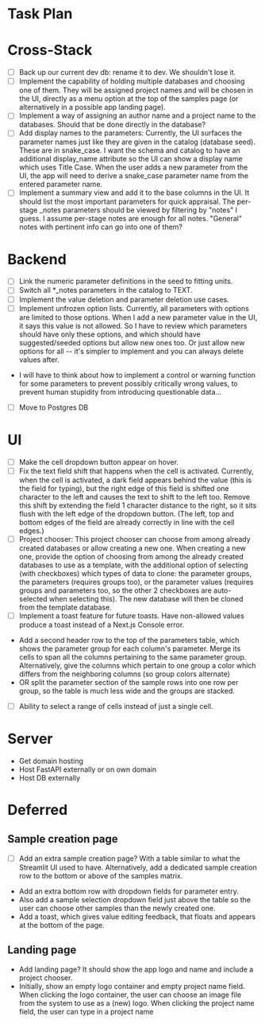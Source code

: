 # Task Plan

# Cross-Stack
- [ ] Back up our current dev db: rename it to dev. We shouldn't lose it.
- [ ] Implement the capability of holding multiple databases and choosing one of them.
      They will be assigned project names and will be chosen in the UI,
      directly as a menu option at the top of the samples page
      (or alternatively in a possible app landing page).
- [ ] Implement a way of assigning an author name and a project name to the databases.
      Should that be done directly in the database?
- [ ] Add display names to the parameters:
      Currently, the UI surfaces the parameter names just like they are given in the catalog (database seed). These are in snake_case.
      I want the schema and catalog to have an additional display_name attribute so the UI can show a display name which uses Title Case.
      When the user adds a new parameter from the UI, the app will need to derive a snake_case parameter name from the entered parameter name.
- [ ] Implement a summary view and add it to the base columns in the UI.
      It should list the most important parameters for quick appraisal.
	  The per-stage _notes parameters should be viewed by filtering by "notes" I guess.
	  I assume per-stage notes are enough for all notes.
	  "General" notes with pertinent info can go into one of them?

# Backend

- [ ] Link the numeric parameter definitions in the seed to fitting units.
- [ ] Switch all *_notes parameters in the catalog to TEXT.
- [ ] Implement the value deletion and parameter deletion use cases.
- [ ] Implement unfrozen option lists.
      Currently, all parameters with options are limited to those options.
      When I add a new parameter value in the UI, it says this value is not allowed.
      So I have to review which parameters should have only these options,
      and which should have suggested/seeded options but allow new ones too.
      Or just allow new options for all
      -- it's simpler to implement and you can always delete values after.
- I will have to think about how to implement a control or warning function
  for some parameters to prevent possibly critically wrong values,
  to prevent human stupidity from introducing questionable data...
- [ ] Move to Postgres DB

# UI

- [ ] Make the cell dropdown button appear on hover.
- [ ] Fix the text field shift that happens when the cell is activated.
      Currently, when the cell is activated, a dark field appears behind the value (this is the field for typing),
	  but the right edge of this field is shifted one character to the left and
	  causes the text to shift to the left too.
	  Remove this shift by extending the field 1 character distance to the right,
	  so it sits flush with the left edge of the dropdown button.
	  (The left, top and bottom edges of the field are already correctly in line with the cell edges.)
- [ ] Project chooser:
      This project chooser can choose from among already created databases or allow creating a new one.
      When creating a new one, provide the option of choosing from among the already created databases to use as a template,
      with the additional option of selecting (with checkboxes) which types of data to clone:
      the parameter groups, the parameters (requires groups too), or the parameter values (requires groups and parameters too, so the other 2 checkboxes are auto-selected when selecting this).
      The new database will then be cloned from the template database.
- [ ] Implement a toast feature for future toasts.
      Have non-allowed values produce a toast instead of a Next.js Console error.
- Add a second header row to the top of the parameters table,
  which shows the parameter group for each column's parameter.
  Merge its cells to span all the columns pertaining to the same parameter group.
  Alternatively, give the columns which pertain to one group a color
  which differs from the neighboring columns (so group colors alternate)
- OR split the parameter section of the sample rows into one row per group,
  so the table is much less wide and the groups are stacked.
- [ ] Ability to select a range of cells instead of just a single cell.

# Server

- Get domain hosting
- Host FastAPI externally or on own domain
- Host DB externally

# Deferred

## Sample creation page

- [ ] Add an extra sample creation page?
  With a table similar to what the Streamlit UI used to have.
  Alternatively, add a dedicated sample creation row
  to the bottom or above of the samples matrix.
- Add an extra bottom row with dropdown fields for parameter entry.
- Also add a sample selection dropdown field just above the table
  so the user can choose other samples than the newly created one.
- Add a toast, which gives value editing feedback,
  that floats and appears at the bottom of the page.

## Landing page

- Add landing page?
  It should show the app logo and name and include a project chooser.
- Initially, show an empty logo container and empty project name field.
  When clicking the logo container, the user can choose an image file from the system to use as a (new) logo.
  When clicking the project name field, the user can type in a project name
